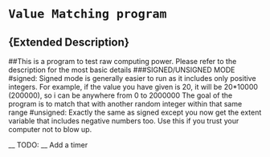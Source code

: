 <h1>

	Value Matching program

</h1>

<h2> {Extended Description}</h2>

##This is a program to test raw computing power. Please refer to the description for the most basic details
###SIGNED/UNSIGNED MODE
#signed:
	Signed mode is generally easier to run as it includes only positive integers. For example, if the 
	value you have given is 20, it will be 20*10000 (200000), so i can be anywhere from 0 to 2000000
	The goal of the program is to match that with another random integer within that same range
#unsigned:
	Exactly the same as signed except you now get the extent variable that includes negative numbers too.
	Use this if you trust your computer not to blow up.

__ TODO: __
	Add a timer
		
